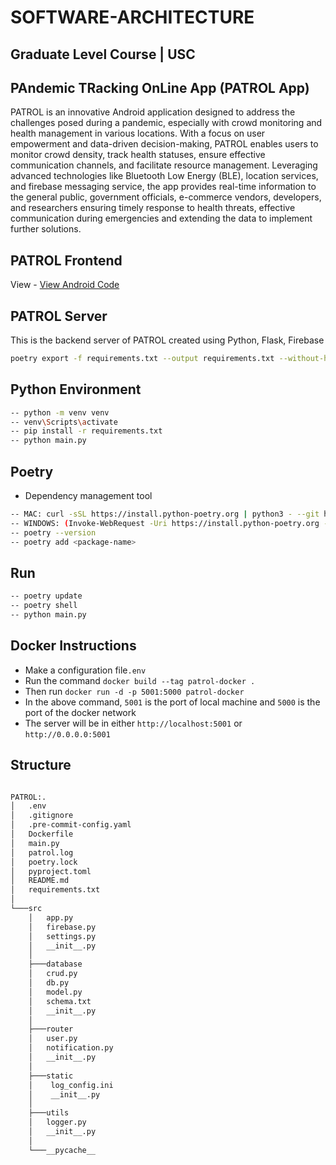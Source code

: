# SOFTWARE-ARCHITECTURE

## Graduate Level Course | USC 

## PAndemic TRacking OnLine App (PATROL App)

PATROL is an innovative Android application designed to address the challenges posed during a pandemic, especially with crowd monitoring and health management in various locations. With a focus on user empowerment and data-driven decision-making, PATROL enables users to monitor crowd density, track health statuses, ensure effective communication channels, and facilitate resource management. Leveraging advanced technologies like Bluetooth Low Energy (BLE), location services, and firebase messaging service, the app provides real-time information to the general public,  government officials, e-commerce vendors, developers, and researchers ensuring timely response to health threats, effective communication during emergencies and extending the data to implement further solutions. 

## PATROL Frontend

View - [View Android Code](https://github.com/nil-mohanty/PATROLApp)

## PATROL Server

This is the backend server of PATROL created using Python, Flask, Firebase

```bash
poetry export -f requirements.txt --output requirements.txt --without-hashes
```

## Python Environment
```bash
-- python -m venv venv
-- venv\Scripts\activate
-- pip install -r requirements.txt
-- python main.py
```


## Poetry 
- Dependency management tool
```bash
-- MAC: curl -sSL https://install.python-poetry.org | python3 - --git https://github.com/python-poetry/poetry.git@main
-- WINDOWS: (Invoke-WebRequest -Uri https://install.python-poetry.org -UseBasicParsing).Content | py -
-- poetry --version
-- poetry add <package-name>
```


## Run

```bash
-- poetry update
-- poetry shell
-- python main.py
```


## Docker Instructions

- Make a configuration file``.env``
- Run the command ``docker build --tag patrol-docker .``
- Then run ``docker run -d -p 5001:5000 patrol-docker``
- In the above command, ``5001`` is the port of local machine and ``5000`` is the port of the docker network
- The server will be in either ``http://localhost:5001`` or ``http://0.0.0.0:5001``


## Structure

```bash

PATROL:.
│   .env
│   .gitignore
│   .pre-commit-config.yaml
│   Dockerfile
│   main.py
│   patrol.log
│   poetry.lock
│   pyproject.toml
│   README.md
│   requirements.txt
│
└───src
    │   app.py
    │   firebase.py
    │   settings.py
    │   __init__.py
    │
    ├───database
    │   crud.py
    │   db.py
    │   model.py
    │   schema.txt
    │   __init__.py
    │
    ├───router
    │   user.py
    │   notification.py
    │   __init__.py
    │
    ├───static
    │    log_config.ini
    │    __init__.py
    │
    ├───utils
    │   logger.py
    │   __init__.py
    │
    └───__pycache__

```
